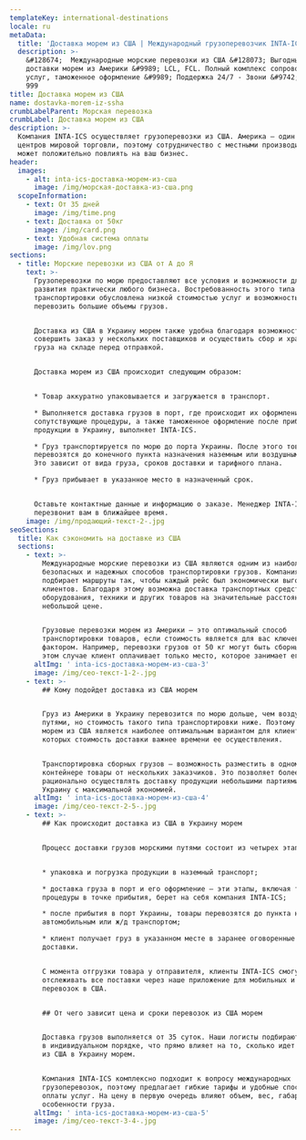 ```yaml
---
templateKey: international-destinations
locale: ru
metaData:
  title: 'Доставка морем из США | Международный грузоперевозчик INTA-ICS '
  description: >-
    &#128674;  Международные морские перевозки из США &#128073; Выгодные тарифы
    доставки морем из Америки &#9989; LCL, FCL. Полный комплекс сопроводительных
    услуг, таможенное оформление &#9989; Поддержка 24/7 - Звони &#9742; 068 5555
    999
title: Доставка морем из США
name: dostavka-morem-iz-ssha
crumbLabelParent: Морская перевозка
crumbLabel: Доставка морем из США
description: >-
  Компания INTA-ICS осуществляет грузоперевозки из США. Америка — один из
  центров мировой торговли, поэтому сотрудничество с местными производителями
  может положительно повлиять на ваш бизнес.
header:
  images:
    - alt: inta-ics-доставка-морем-из-сша
      image: /img/морская-доставка-из-сша.png
  scopeInformation:
    - text: От 35 дней
      image: /img/time.png
    - text: Доставка от 50кг
      image: /img/card.png
    - text: Удобная система оплаты
      image: /img/lov.png
sections:
  - title: Морские перевозки из США от А до Я
    text: >-
      Грузоперевозки по морю предоставляют все условия и возможности для
      развития практически любого бизнеса. Востребованность этого типа
      транспортировки обусловлена низкой стоимостью услуг и возможностью
      перевозить большие объемы грузов.


      Доставка из США в Украину морем также удобна благодаря возможности
      совершить заказ у нескольких поставщиков и осуществить сбор и хранение
      груза на складе перед отправкой.


      Доставка морем из США происходит следующим образом:


      * Товар аккуратно упаковывается и загружается в транспорт.

      * Выполняется доставка грузов в порт, где происходит их оформление. Все
      сопутствующие процедуры, а также таможенное оформление после прибытия
      продукции в Украину, выполняет INTA-ICS.

      * Груз транспортируется по морю до порта Украины. После этого товары
      перевозятся до конечного пункта назначения наземным или воздушным путем.
      Это зависит от вида груза, сроков доставки и тарифного плана.

      * Груз прибывает в указанное место в назначенный срок.


      Оставьте контактные данные и информацию о заказе. Менеджер INTA-ICS
      перезвонит вам в ближайшее время.
    image: /img/продающий-текст-2-.jpg
seoSections:
  title: Как сэкономить на доставке из США
  sections:
    - text: >-
        Международные морские перевозки из США являются одним из наиболее
        безопасных и надежных способов транспортировки грузов. Компания INTA-ICS
        подбирает маршруты так, чтобы каждый рейс был экономически выгодным для
        клиентов. Благодаря этому возможна доставка транспортных средств,
        оборудования, техники и других товаров на значительные расстояния и по
        небольшой цене.


        Грузовые перевозки морем из Америки — это оптимальный способ
        транспортировки товаров, если стоимость является для вас ключевым
        фактором. Например, перевозки грузов от 50 кг могут быть сборными. В
        этом случае клиент оплачивает только место, которое занимает его товар.
      altImg: ' inta-ics-доставка-морем-из-сша-3'
      image: /img/сео-текст-1-2-.jpg
    - text: >-
        ## Кому подойдет доставка из США морем


        Груз из Америки в Украину перевозится по морю дольше, чем воздушными
        путями, но стоимость такого типа транспортировки ниже. Поэтому доставка
        морем из США является наиболее оптимальным вариантом для клиентов, для
        которых стоимость доставки важнее времени ее осуществления.


        Транспортировка сборных грузов — возможность разместить в одном
        контейнере товары от нескольких заказчиков. Это позволяет более
        рационально осуществлять доставку продукции небольшими партиями из США в
        Украину с максимальной экономией.
      altImg: ' inta-ics-доставка-морем-из-сша-4'
      image: /img/сео-текст-2-5-.jpg
    - text: >-
        ## Как происходит доставка из США в Украину морем


        Процесс доставки грузов морскими путями состоит из четырех этапов:


        * упаковка и погрузка продукции в наземный транспорт;

        * доставка груза в порт и его оформление — эти этапы, включая таможенные
        процедуры в точке прибытия, берет на себя компания INTA-ICS;

        * после прибытия в порт Украины, товары перевозятся до пункта назначения
        автомобильным или ж/д транспортом;

        * клиент получает груз в указанном месте в заранее оговоренные сроки
        доставки.


        С момента отгрузки товара у отправителя, клиенты INTA-ICS смогут
        отслеживать все поставки через наше приложение для мобильных и статус
        перевозок в США.


        ## От чего зависит цена и сроки перевозок из США морем


        Доставка грузов выполняется от 35 суток. Наши логисты подбирают маршруты
        в индивидуальном порядке, что прямо влияет на то, сколько идет посылка
        из США в Украину морем.


        Компания INTA-ICS комплексно подходит к вопросу международных
        грузоперевозок, поэтому предлагает гибкие тарифы и удобные способы
        оплаты услуг. На цену в первую очередь влияют объем, вес, габариты и
        особенности груза.
      altImg: ' inta-ics-доставка-морем-из-сша-5'
      image: /img/сео-текст-3-4-.jpg
---
```

